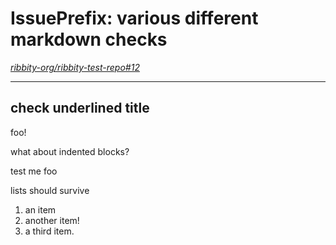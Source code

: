 
# IssuePrefix: various different markdown checks

*[ribbity-org/ribbity-test-repo#12](https://github.com/ribbity-org/ribbity-test-repo/issues/12)*

---

<!--
# toml config options below - see [https://toml.io/en/](https://toml.io/en/)
---
frontpage = false # should it show up on front page?
ignore = false
priority = 999 # default priority 999 => in with all the rest :). 1 pushes it to top, etc.
---
-->

check underlined title
------

foo!

what about indented blocks?

test
    me
    foo

lists should survive
1. an item
2. another item!
3. a third item.

